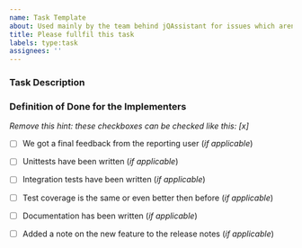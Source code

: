 ```yaml
---
name: Task Template
about: Used mainly by the team behind jQAssistant for issues which aren't a feature nor a bug, but must be done and should'nt be forgotten-
title: Please fullfil this task
labels: type:task
assignees: ''
---
```


### Task Description

### Definition of Done for the Implementers
_Remove this hint: these checkboxes can be checked like this: [x]_
- [ ] We got a final feedback from the reporting user (_if applicable_)
- [ ] Unittests have been written (_if applicable_)
- [ ] Integration tests have been written (_if applicable_)
- [ ] Test coverage is the same or even better then before (_if applicable_)
- [ ] Documentation has been written (_if applicable_)
- [ ] Added a note on the new feature to the release notes (_if applicable_)

